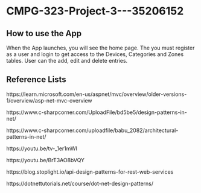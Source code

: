 # CMPG-323-Project-3---35206152

## How to use the App

<p> When the App launches, you will see the home page. The you must register as a user and login to get access to the Devices, Categories and Zones tables. User can the add, edit and delete entries. </p>  

## Reference Lists
<p>https://learn.microsoft.com/en-us/aspnet/mvc/overview/older-versions-1/overview/asp-net-mvc-overview</p>
<p>https://www.c-sharpcorner.com/UploadFile/bd5be5/design-patterns-in-net/</p>
<p>https://www.c-sharpcorner.com/uploadfile/babu_2082/architectural-patterns-in-net/</p>
<p>https://youtu.be/tv-_1er1mWI</p>
<p>https://youtu.be/BrT3AO8bVQY</p>
<p>https://blog.stoplight.io/api-design-patterns-for-rest-web-services</p>
<p>https://dotnettutorials.net/course/dot-net-design-patterns/</p>

